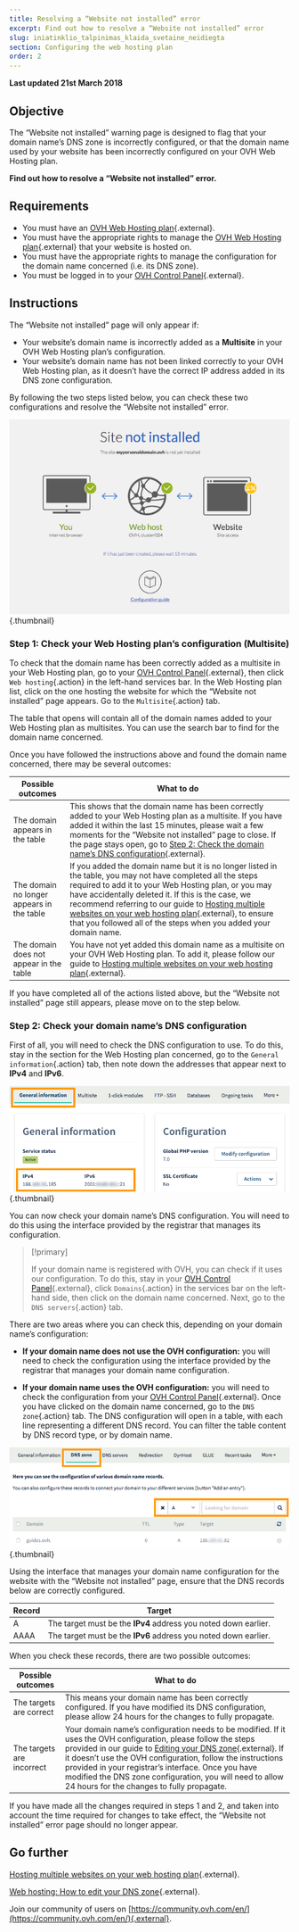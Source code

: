 ```yaml
---
title: Resolving a “Website not installed” error
excerpt: Find out how to resolve a “Website not installed” error
slug: iniatinklio_talpinimas_klaida_svetaine_neidiegta
section: Configuring the web hosting plan
order: 2
---
```


**Last updated 21st March 2018**

## Objective

The “Website not installed” warning page is designed to flag that your domain name’s DNS zone is incorrectly configured, or that the domain name used by your website has been incorrectly configured on your OVH Web Hosting plan.

**Find out how to resolve a “Website not installed” error.**

## Requirements

- You must have an [OVH Web Hosting plan](https://www.ovh.lt/svetainiu-talpinimas/){.external}.
- You must have the appropriate rights to manage the [OVH Web Hosting plan](https://www.ovh.lt/svetainiu-talpinimas/){.external} that your website is hosted on.
- You must have the appropriate rights to manage the configuration for the domain name concerned (i.e. its DNS zone).
- You must be logged in to your [OVH Control Panel](https://www.ovh.com/auth/?action=gotomanager){.external}.

## Instructions

The “Website not installed” page will only appear if:

- Your website’s domain name is incorrectly added as a  **Multisite** in your OVH Web Hosting plan’s configuration.
- Your website’s domain name has not been linked correctly to your OVH Web Hosting plan, as it doesn’t have the correct IP address added in its DNS zone configuration.

By following the two steps listed below, you can check these two configurations and resolve the “Website not installed” error.

![sitenotinstalled](images/site-not-installed-webpage.png){.thumbnail}

### Step 1: Check your Web Hosting plan’s configuration (Multisite)

To check that the domain name has been correctly added as a multisite in your Web Hosting plan, go to your [OVH Control Panel](https://www.ovh.com/auth/?action=gotomanager){.external}, then click `Web hosting`{.action} in the left-hand services bar. In the Web Hosting plan list, click on the one hosting the website for which the “Website not installed” page appears. Go to the `Multisite`{.action} tab.

The table that opens will contain all of the domain names added to your Web Hosting plan as multisites. You can use the search bar to find for the domain name concerned.

Once you have followed the instructions above and found the domain name concerned, there may be several outcomes:

|Possible outcomes|What to do|
|---|---|
|The domain appears in the table|This shows that the domain name has been correctly added to your Web Hosting plan as a multisite. If you have added it within the last 15 minutes, please wait a few moments for the “Website not installed” page to close. If the page stays open, go to [Step 2: Check the domain name’s DNS configuration](https://docs.ovh.com/lt/hosting/web_hosting_error_-_website_not_installed/#step-2-check-your-domain-names-dns-configuration){.external}.|
|The domain no longer appears in the table|If you added the domain name but it is no longer listed in the table, you may not have completed all the steps required to add it to your Web Hosting plan, or you may have accidentally deleted it. If this is the case, we recommend referring to our guide to [Hosting multiple websites on your web hosting plan](https://docs.ovh.com/lt/hosting/multisites-configuring-multiple-websites/){.external}, to ensure that you followed all of the steps when you added your domain name.|
|The domain does not appear in the table|You have not yet added this domain name as a multisite on your OVH Web Hosting plan. To add it, please follow our guide to [Hosting multiple websites on your web hosting plan](https://docs.ovh.com/lt/hosting/multisites-configuring-multiple-websites/){.external}.|

If you have completed all of the actions listed above, but the “Website not installed” page still appears, please move on to the step below.

### Step 2: Check your domain name’s DNS configuration

First of all, you will need to check the DNS configuration to use. To do this, stay in the section for the Web Hosting plan concerned, go to the `General information`{.action} tab, then note down the addresses that appear next to **IPv4** and **IPv6**.

![sitenotinstalled](images/site-not-installed-know-a-records.png){.thumbnail}

You can now check your domain name’s DNS configuration. You will need to do this using the interface provided by the registrar that manages its configuration.

> [!primary]
>
> If your domain name is registered with OVH, you can check if it uses our configuration. To do this, stay in your [OVH Control Panel](https://www.ovh.com/auth/?action=gotomanager){.external}, click `Domains`{.action} in the services bar on the left-hand side, then click on the domain name concerned. Next, go to the `DNS servers`{.action} tab.
>

There are two areas where you can check this, depending on your domain name’s configuration:

- **If your domain name does not use the OVH configuration:** you will need to check the configuration using the interface provided by the registrar that manages your domain name configuration.

- **If your domain name uses the OVH configuration:** you will need to check the configuration from your [OVH Control Panel](https://www.ovh.com/auth/?action=gotomanager){.external}. Once you have clicked on the domain name concerned, go to the `DNS zone`{.action} tab. The DNS configuration will open in a table, with each line representing a different DNS record. You can filter the table content by DNS record type, or by domain name.

![sitenotinstalled](images/site-not-installed-edit-ovh-dns-zone.png){.thumbnail}

Using the interface that manages your domain name configuration for the website with the “Website not installed” page, ensure that the DNS records below are correctly configured.

|Record|Target|
|---|---|
|A|The target must be the **IPv4** address you noted down earlier.|
|AAAA|The target must be the **IPv6** address you noted down earlier.|

When you check these records, there are two possible outcomes:

|Possible outcomes|What to do|
|---|---|
|The targets are correct|This means your domain name has been correctly configured. If you have modified its DNS configuration, please allow 24 hours for the changes to fully propagate.|
|The targets are incorrect|Your domain name’s configuration needs to be modified. If it uses the OVH configuration, please follow the steps provided in our guide to [Editing your DNS zone](https://docs.ovh.com/lt/domains/svetainiu_talpinimas_kaip_redaguoti_dns_zona/){.external}. If it doesn’t use the OVH configuration, follow the instructions provided in your registrar’s interface. Once you have modified the DNS zone configuration, you will need to allow 24 hours for the changes to fully propagate.|

If you have made all the changes required in steps 1 and 2, and taken into account the time required for changes to take effect, the “Website not installed” error page should no longer appear.

## Go further 

[Hosting multiple websites on your web hosting plan](https://docs.ovh.com/lt/hosting/multisites-configuring-multiple-websites/){.external}.

[Web hosting: How to edit your DNS zone](https://docs.ovh.com/lt/domains/svetainiu_talpinimas_kaip_redaguoti_dns_zona/){.external}.

Join our community of users on [https://community.ovh.com/en/](https://community.ovh.com/en/){.external}.